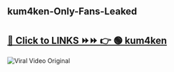 
 ## kum4ken-Only-Fans-Leaked

# <h2><a href="https://clipsfans.com/kum4ken&ref=git">🔗 Click to LINKS ⏩⏩ 👉 🟢 kum4ken </a></h2>

<a href="https://clipsfans.com/kum4ken&ref=git" rel="nofollow" data-target="animated-image.originalLink"><img src="https://i.ibb.co.com/xMMVF88/686577567.gif" alt="Viral Video Original" style="max-width: 100%; display: inline-block;" data-target="animated-image.originalImage"></a>
